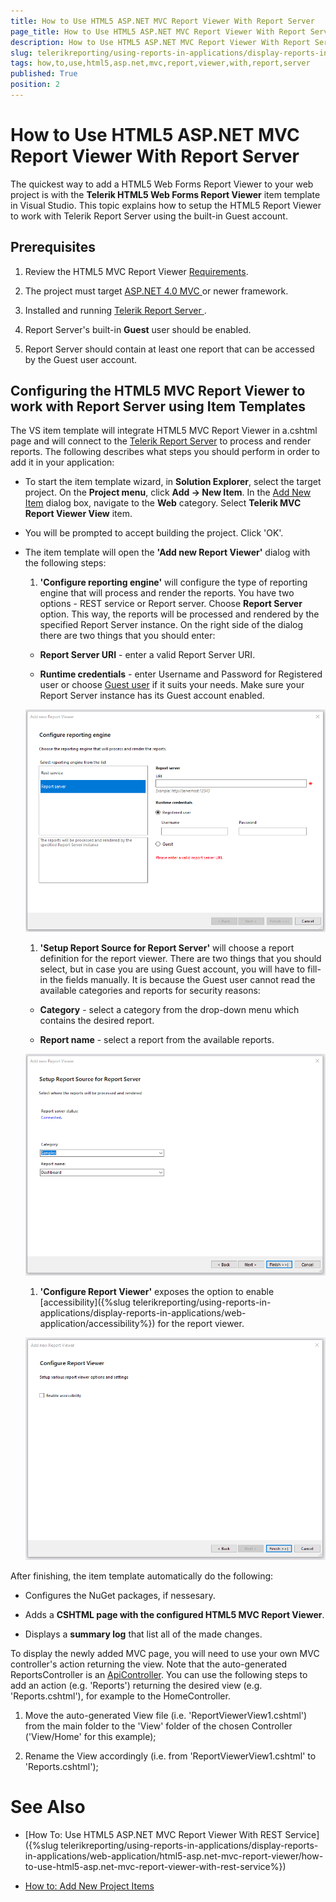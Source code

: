 ```yaml
---
title: How to Use HTML5 ASP.NET MVC Report Viewer With Report Server
page_title: How to Use HTML5 ASP.NET MVC Report Viewer With Report Server | for Telerik Reporting Documentation
description: How to Use HTML5 ASP.NET MVC Report Viewer With Report Server
slug: telerikreporting/using-reports-in-applications/display-reports-in-applications/web-application/html5-asp.net-mvc-report-viewer/how-to-use-html5-asp.net-mvc-report-viewer-with-report-server
tags: how,to,use,html5,asp.net,mvc,report,viewer,with,report,server
published: True
position: 2
---
```


# How to Use HTML5 ASP.NET MVC Report Viewer With Report Server



The quickest way to add a HTML5 Web Forms Report Viewer to your web project is with the         __Telerik HTML5 Web Forms Report Viewer__ item template in Visual Studio.         This topic explains how to setup the HTML5 Report Viewer to work with Telerik Report Server using the built-in Guest account.       

## Prerequisites

1. Review the HTML5 MVC Report Viewer [Requirements](3e9da1df-fdbd-4437-aa87-c3545587a05b).             

1. The project must target                [                ASP.NET 4.0 MVC              ](https://dotnet.microsoft.com/apps/aspnet/mvc)                or newer framework.             

1. Installed and running                [                Telerik Report Server              ](https://docs.telerik.com/report-server/introduction).             

1. Report Server's built-in __Guest__ user should be enabled.             

1. Report Server should contain at least one report that can be accessed by the Guest user account.             

## Configuring the HTML5 MVC Report Viewer to work with Report Server using Item Templates

The VS item template will integrate HTML5 MVC Report Viewer in a.cshtml page           and will connect to the            [Telerik Report Server](https://docs.telerik.com/report-server/introduction)            to process and render reports.           The following describes what steps you should perform in order to add it in your application:         

* To start the item template wizard, in __Solution Explorer__, select the target project. On the               __Project menu__, click __Add -> New Item__. In the                [Add New Item](https://msdn.microsoft.com/en-us/library/w0572c5b%28v=vs.100%29.aspx)                dialog box, navigate to the __Web__ category. Select __Telerik MVC Report Viewer View__ item.             

* You will be prompted to accept building the project. Click 'OK'.             

* The item template will open the __'Add new Report Viewer'__ dialog with the following steps:             

   1. __'Configure reporting engine'__ will configure the type of reporting engine that will process and render the reports.                   You have two options - REST service or Report server. Choose __Report Server__ option. This way, the reports will be                   processed and rendered by the specified Report Server instance. On the right side of the dialog there are two things that you should enter:                 

   + __Report Server URI__ - enter a valid Report Server URI.                     

   + __Runtime credentials__ - enter Username and Password for Registered user or choose                         [Guest user](https://docs.telerik.com/report-server/implementer-guide/user-management/guest-user)  if it suits your needs. Make sure your Report Server instance has its Guest account enabled.                       

  ![item-template-reporting-engine-rs](images/item-template-reporting-engine-rs.png)

   1. __'Setup Report Source for Report Server'__ will choose a report definition for the report viewer. There are two things                   that you should select, but in case you are using Guest account, you will have to fill-in the fields manually. It is because the Guest user                    cannot read the available categories and reports for security reasons:                 

   + __Category__ - select a category from the drop-down menu which contains the desired report.                     

   + __Report name__ - select a report from the available reports.                       

  ![item-template-report-source-rs](images/item-template-report-source-rs.png)

   1. __'Configure Report Viewer'__ exposes the option to enable                   [accessibility]({%slug telerikreporting/using-reports-in-applications/display-reports-in-applications/web-application/accessibility%}) for the report viewer.                   

  ![Item Template Accessibility](images/item-template-accessibility.png)

After finishing, the item template automatically do the following:         

* Configures the NuGet packages, if nessesary.             

* Adds a __CSHTML page with the configured HTML5 MVC Report Viewer__.             

* Displays a __summary log__ that list all of the made changes.             

To display the newly added MVC page, you will need to use your own MVC controller's action returning the view. Note that the auto-generated           ReportsController is an            [ApiController](https://msdn.microsoft.com/en-us/library/system.web.http.apicontroller(v=vs.118).aspx).           You can use the following steps to add an action (e.g. 'Reports') returning the desired view (e.g. 'Reports.cshtml'),           for example to the HomeController.         

1. Move the auto-generated View file (i.e. 'ReportViewerView1.cshtml') from the main folder to the 'View' folder of the chosen Controller ('View/Home' for this example);             

1. Rename the View accordingly (i.e. from 'ReportViewerView1.cshtml' to 'Reports.cshtml');             


# See Also

 

* [How To: Use HTML5 ASP.NET MVC Report Viewer With REST Service]({%slug telerikreporting/using-reports-in-applications/display-reports-in-applications/web-application/html5-asp.net-mvc-report-viewer/how-to-use-html5-asp.net-mvc-report-viewer-with-rest-service%})

 

* [How to: Add New Project Items](https://docs.microsoft.com/en-us/previous-versions/visualstudio/visual-studio-2010/w0572c5b(v=vs.100))

